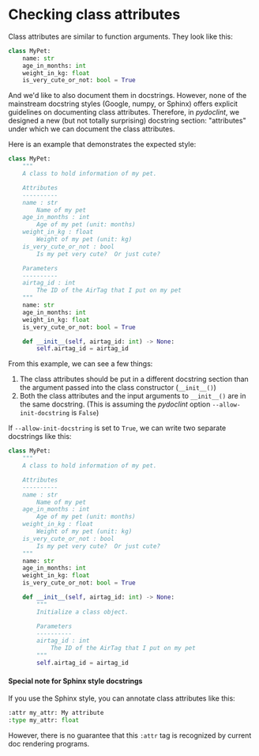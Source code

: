 # Checking class attributes

Class attributes are similar to function arguments. They look like this:

```python
class MyPet:
    name: str
    age_in_months: int
    weight_in_kg: float
    is_very_cute_or_not: bool = True
```

And we'd like to also document them in docstrings. However, none of the
mainstream docstring styles (Google, numpy, or Sphinx) offers explicit
guidelines on documenting class attributes. Therefore, in _pydoclint_, we
designed a new (but not totally surprising) docstring section: "attributes"
under which we can document the class attributes.

Here is an example that demonstrates the expected style:

```python
class MyPet:
    """
    A class to hold information of my pet.

    Attributes
    ----------
    name : str
        Name of my pet
    age_in_months : int
        Age of my pet (unit: months)
    weight_in_kg : float
        Weight of my pet (unit: kg)
    is_very_cute_or_not : bool
        Is my pet very cute?  Or just cute?

    Parameters
    ----------
    airtag_id : int
        The ID of the AirTag that I put on my pet
    """
    name: str
    age_in_months: int
    weight_in_kg: float
    is_very_cute_or_not: bool = True

    def __init__(self, airtag_id: int) -> None:
        self.airtag_id = airtag_id
```

From this example, we can see a few things:

1. The class attributes should be put in a different docstring section than the
   argument passed into the class constructor (`__init__()`)
2. Both the class attributes and the input arguments to `__init__()` are in the
   same docstring. (This is assuming the _pydoclint_ option
   `--allow-init-docstring` is `False`)

If `--allow-init-docstring` is set to `True`, we can write two separate
docstrings like this:

```python
class MyPet:
    """
    A class to hold information of my pet.

    Attributes
    ----------
    name : str
        Name of my pet
    age_in_months : int
        Age of my pet (unit: months)
    weight_in_kg : float
        Weight of my pet (unit: kg)
    is_very_cute_or_not : bool
        Is my pet very cute?  Or just cute?
    """
    name: str
    age_in_months: int
    weight_in_kg: float
    is_very_cute_or_not: bool = True

    def __init__(self, airtag_id: int) -> None:
        """
        Initialize a class object.

        Parameters
        ----------
        airtag_id : int
            The ID of the AirTag that I put on my pet
        """
        self.airtag_id = airtag_id
```

#### Special note for Sphinx style docstrings

If you use the Sphinx style, you can annotate class attributes like this:

```python
:attr my_attr: My attribute
:type my_attr: float
```

However, there is no guarantee that this `:attr` tag is recognized by current
doc rendering programs.
